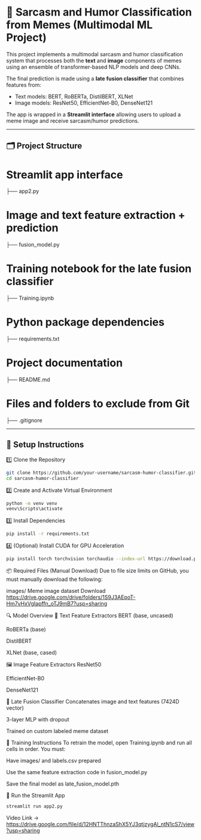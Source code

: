 # 🧠 Sarcasm and Humor Classification from Memes (Multimodal ML Project)

This project implements a multimodal sarcasm and humor classification system that processes both the **text** and **image** components of memes using an ensemble of transformer-based NLP models and deep CNNs.

The final prediction is made using a **late fusion classifier** that combines features from:
- Text models: BERT, RoBERTa, DistilBERT, XLNet
- Image models: ResNet50, EfficientNet-B0, DenseNet121

The app is wrapped in a **Streamlit interface** allowing users to upload a meme image and receive sarcasm/humor predictions.

---

## 🗂 Project Structure


# Streamlit app interface
├── app2.py  
# Image and text feature extraction + prediction
├── fusion_model.py
# Training notebook for the late fusion classifier
├── Training.ipynb  
# Python package dependencies
├── requirements.txt
# Project documentation
├── README.md  
# Files and folders to exclude from Git
├── .gitignore




---

## 🚀 Setup Instructions

1️⃣ Clone the Repository

```bash
git clone https://github.com/your-username/sarcasm-humor-classifier.git
cd sarcasm-humor-classifier
```
2️⃣ Create and Activate Virtual Environment

```bash
python -m venv venv
venv\Scripts\activate
```
3️⃣ Install Dependencies
```bash
pip install -r requirements.txt
```
4️⃣ (Optional) Install CUDA for GPU Acceleration
```bash
pip install torch torchvision torchaudio --index-url https://download.pytorch.org/whl/cu121
```



📦 Required Files (Manual Download)
Due to file size limits on GitHub, you must manually download the following:

images/	Meme image dataset Download https://drive.google.com/drive/folders/1S9J3AEpoT-Hm7vHxVgIapffn_oTJ9mB7?usp=sharing


🔍 Model Overview
📖 Text Feature Extractors
BERT (base, uncased)

RoBERTa (base)

DistilBERT

XLNet (base, cased)

🖼 Image Feature Extractors
ResNet50

EfficientNet-B0

DenseNet121

🧩 Late Fusion Classifier
Concatenates image and text features (7424D vector)

3-layer MLP with dropout

Trained on custom labeled meme dataset


🧠 Training Instructions
To retrain the model, open Training.ipynb and run all cells in order. You must:

Have images/ and labels.csv prepared

Use the same feature extraction code in fusion_model.py

Save the final model as late_fusion_model.pth

🧪 Run the Streamlit App
```bash
streamlit run app2.py
```
Video Link -> https://drive.google.com/file/d/12HNTThnzaShX5YJ3qtjzygAl_ntN1cS7/view?usp=sharing
